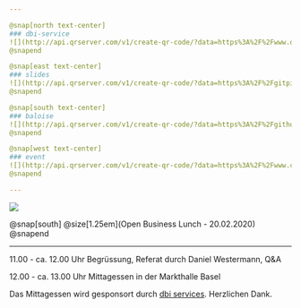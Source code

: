 ```yaml
---

@snap[north text-center]
### dbi-service
![](http://api.qrserver.com/v1/create-qr-code/?data=https%3A%2F%2Fwww.dbi-services.com&size=200x200&ecc=L)
@snapend

@snap[east text-center]
### slides
![](http://api.qrserver.com/v1/create-qr-code/?data=https%3A%2F%2Fgitpitch.com%2Fbaloise%2Fopen-source%2Fmaster%3Fp%3Ddocs%2Fslides%2Fch-open-obl&size=200x200&ecc=L)
@snapend

@snap[south text-center]
### baloise
![](http://api.qrserver.com/v1/create-qr-code/?data=https%3A%2F%2Fgithub.com%2Fbaloise&size=200x200&ecc=L)
@snapend

@snap[west text-center]
### event
![](http://api.qrserver.com/v1/create-qr-code/?data=https%3A%2F%2Fwww.ch-open.ch%2Fch-open-business-events%2Fch-open-business-lunch%2Fthe-elephant-in-the-enterprise%2F&size=200x200&ecc=L)
@snapend

---
```


![](https://www.ch-open.ch/wp-content/uploads/2019/04/logo_chopen_web_big-1.png)

@snap[south]
@size[1.25em](Open Business Lunch - 20.02.2020)
@snapend

---

11.00 - ca. 12.00 Uhr
Begrüssung, Referat durch Daniel Westermann, Q&A

12.00 - ca. 13.00 Uhr
Mittagessen in der Markthalle Basel

Das Mittagessen wird gesponsort durch [dbi services](https://www.dbi-services.com/de/). Herzlichen Dank.
